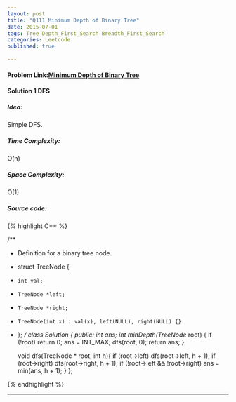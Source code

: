 ```yaml
---
layout: post
title: "Q111 Minimum Depth of Binary Tree"
date: 2015-07-01
tags: Tree Depth_First_Search Breadth_First_Search
categories: Leetcode
published: true

---
```

#### Problem Link:[Minimum Depth of Binary Tree](https://leetcode.com/problems/minimum-depth-of-binary-tree/) 

#### Solution 1 DFS

##### Idea:

Simple DFS.

##### Time Complexity:
O(n)

##### Space Complexity:
O(1)

##### Source code:
{% highlight C++ %}

/**
 * Definition for a binary tree node.
 * struct TreeNode {
 *     int val;
 *     TreeNode *left;
 *     TreeNode *right;
 *     TreeNode(int x) : val(x), left(NULL), right(NULL) {}
 * };
 */
class Solution {
public:
    int ans;
    int minDepth(TreeNode* root) {
        if (!root) return 0;
        ans = INT_MAX;
        dfs(root, 0);
        return ans;
    }
    
    void dfs(TreeNode * root, int h){
        if (root->left)
            dfs(root->left, h + 1);
        if (root->right)
            dfs(root->right, h + 1);
        if (!root->left && !root->right)
            ans = min(ans, h + 1);
    }
};

{% endhighlight %}


---

